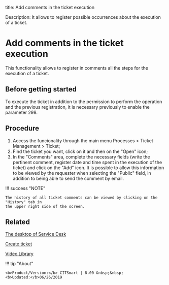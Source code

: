 title:  Add comments in the ticket execution
 
Description: It allows to register possible occurrences about the execution of a ticket.

# Add comments in the ticket execution

This functionality allows to register in comments all the steps for the execution of a ticket.

## Before getting started

To execute the ticket in addition to the permission to perform the operation and the previous registration, it is necessary previously to enable the parameter 298.

## Procedure

1. Access the funcionality through the main menu Processes > Ticket Management > Ticket;
2. Find the ticket you want, click on it and then on the "Open" icon;
3. In the "Comments" area, complete the necessary fields (write the pertinent comment, register date and time spent in the execution of 
the ticket) and click on the "Add" icon. It is possible to allow this information to be viewed by the requester when selecting the 
"Public" field, in addition to being able to send the comment by email.

!!! success "NOTE"
    
    The history of all ticket comments can be viewed by clicking on the "History" tab in 
    the upper right side of the screen.

## Related


[The desktop of Service Desk](/en-us/citsmart-platform-8/processes/tickets/use/desktop-of-service-desk.html)

[Create ticket](/en-us/citsmart-platform-8/processes/tickets/use/create-ticket.html)

<i class='fa fa-youtube-play  fa-2x' style='color:#97ce17;vertical-align: middle;'> </i> [Video Library](https://www.youtube.com/playlist?list=PLB5qK2uzf2ROn4Xs6UdH84Ujzta2iJ6Ei)

!!! tip "About"

    <b>Product/Version:</b> CITSmart | 8.00 &nbsp;&nbsp;
    <b>Updated:</b>06/26/2019


